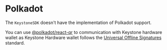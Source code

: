# Polkadot

The `KeystoneSDK` doesn't have the implementation of Polkadot support.

You can use [@polkadot/react-qr](https://www.npmjs.com/package/@polkadot/react-qr) to
communication with Keystone hardware wallet as Keystone Hardware wallet follows 
the [Universal Offline Signatures](https://github.com/maciejhirsz/uos) standard.
